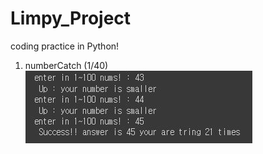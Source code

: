 # Limpy_Project

coding practice in Python!

1. numberCatch (1/40)
![1.numberCatch](1_numberCatch(1_40)/numberCatch.JPG)

